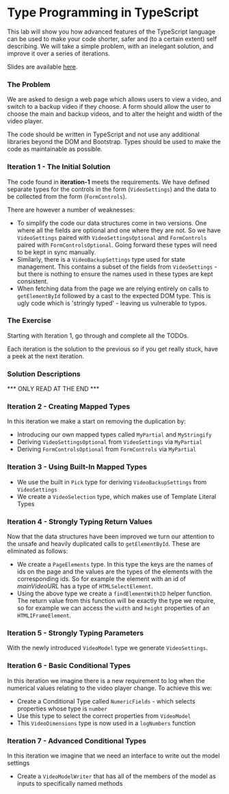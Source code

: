 # Type Programming in TypeScript #

This lab will show you how advanced features of the TypeScript language can be used to make your code shorter, safer and (to a certain extent) self describing. We will take a simple problem, with an inelegant solution, and improve it over a series of iterations.

Slides are available [here](https://drive.google.com/drive/folders/1eVxYV16e0PaEgBPhwu7qa5dRj1-u_6-L?usp=sharing).

### The Problem ###

We are asked to design a web page which allows users to view a video, and switch to a backup video if they choose. A form should allow the user to choose the main and backup videos, and to alter the height and width of the video player.

The code should be written in TypeScript and not use any additional libraries beyond the DOM and Bootstrap. Types should be used to make the code as maintainable as possible.

### Iteration 1 - The Initial Solution ###

The code found in **iteration-1** meets the requirements. We have defined separate types for the controls in the form (`VideoSettings`) and the data to be collected from the form (`FormControls`). 

There are however a number of weaknesses:

* To simplify the code our data structures come in two versions. One where all the fields are optional and one where they are not. So we have `VideoSettings` paired with `VideoSettingsOptional` and `FormControls` paired with `FormControlsOptional`. Going forward these types will need to be kept in sync manually.
* Similarly, there is a `VideoBackupSettings` type used for state management. This contains a subset of the fields from `VideoSettings` - but there is nothing to ensure the names used in these types are kept consistent.
* When fetching data from the page we are relying entirely on calls to `getElementById` followed by a cast to the expected DOM type. This is ugly code which is 'stringly typed' - leaving us vulnerable to typos.

### The Exercise

Starting with Iteration 1, go through and complete all the TODOs.

Each iteration is the solution to the previous so if you get really stuck, have a
peek at the next iteration.

### Solution Descriptions

*** ONLY READ AT THE END ***


### Iteration 2 - Creating Mapped Types ###

In this iteration we make a start on removing the duplication by:

* Introducing our own mapped types called `MyPartial` and `MyStringify`
* Deriving `VideoSettingsOptional` from `VideoSettings` via `MyPartial`
* Deriving `FormControlsOptional` from `FormControls` via `MyPartial`

### Iteration 3 - Using Built-In Mapped Types ###

* We use the built in `Pick` type for deriving `VideoBackupSettings` from `VideoSettings`
* We create a `VideoSelection` type, which makes use of Template Literal Types

### Iteration 4 - Strongly Typing Return Values ###

Now that the data structures have been improved we turn our attention to the unsafe and heavily duplicated calls to `getElementById`. These are eliminated as follows:

* We create a `PageElements` type. In this type the keys are the names of ids on the page and the values are the types of the elements with the corresponding ids. So for example the element with an id of *mainVideoURL* has a type of `HTMLSelectElement`.
* Using the above type we create a `findElementWithID` helper function. The return value from this function will be exactly the type we require, so for example we can access the `width` and `height` properties of an `HTMLIFrameElement`.

### Iteration 5 - Strongly Typing Parameters ###

With the newly introduced `VideoModel` type we generate `VideoSettings`.

### Iteration 6 - Basic Conditional Types ###

In this iteration we imagine there is a new requirement to log when the numerical values relating to the video player change. To achieve this we:

* Create a Conditional Type called `NumericFields` - which selects properties whose type is `number`
* Use this type to select the correct properties from `VideoModel`
* This `VideoDimensions` type is now used in a `logNumbers` function

### Iteration 7 - Advanced Conditional Types ###

In this iteration we imagine that we need an interface to write out the model settings

* Create a `VideoModelWriter` that has all of the members of the model as inputs to specifically named methods